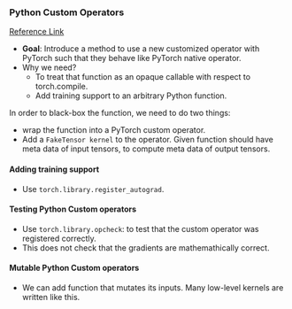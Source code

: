 ### Python Custom Operators

[Reference Link](https://pytorch.org/tutorials/advanced/python_custom_ops.html#python-custom-ops-tutorial)

- **Goal**: Introduce a method to use a new customized operator with PyTorch such that they behave like PyTorch native operator.
- Why we need?
    - To treat that function as an opaque callable with respect to torch.compile.
    - Add training support to an arbitrary Python function.

In order to black-box the function, we need to do two things:
- wrap the function into a PyTorch custom operator.
- Add a `FakeTensor kernel` to the operator. Given function should have meta data of input tensors, to compute meta data of output tensors.

#### Adding training support
- Use `torch.library.register_autograd`.

#### Testing Python Custom operators
- Use `torch.library.opcheck`: to test that the custom operator was registered correctly.
- This does not check that the gradients are mathemathically correct.

#### Mutable Python Custom operators
- We can add function that mutates its inputs. Many low-level kernels are written like this.
